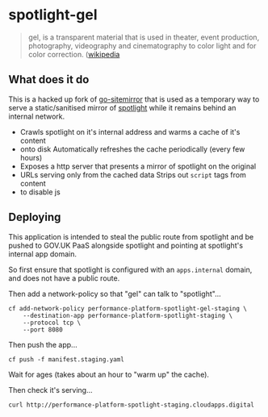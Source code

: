 # spotlight-gel

> gel, is a transparent material that is used in theater, event production,
> photography, videography and cinematography to color light and for color
> correction.  ([wikipedia](https://en.wikipedia.org/wiki/Color_gel)

## What does it do

This is a hacked up fork of
[go-sitemirror](https://godoc.org/github.com/daohoangson/go-sitemirror/) that
is used as a temporary way to serve a static/sanitised mirror of
[spotlight](https://github.com/alphagov/spotlight/) while it remains behind an
internal network.


* Crawls spotlight on it's internal address and warms a cache of it's content
* onto disk Automatically refreshes the cache periodically (every few hours)
* Exposes a http server that presents a mirror of spotlight on the original
* URLs serving only from the cached data Strips out `script` tags from content
* to disable js

## Deploying

This application is intended to steal the public route from spotlight and be
pushed to GOV.UK PaaS alongside spotlight and pointing at spotlight's internal
app domain.

So first ensure that spotlight is configured with an `apps.internal` domain,
and does not have a public route.

Then add a network-policy so that "gel" can talk to "spotlight"...

```
cf add-network-policy performance-platform-spotlight-gel-staging \
	--destination-app performance-platform-spotlight-staging \
	--protocol tcp \
	--port 8080
```

Then push the app...

```
cf push -f manifest.staging.yaml
```

Wait for ages (takes about an hour to "warm up" the cache).

Then check it's serving...

```
curl http://performance-platform-spotlight-staging.cloudapps.digital
```


